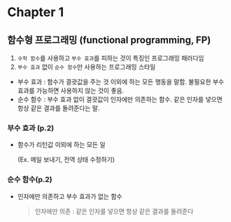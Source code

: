 # Chapter 1

## 함수형 프로그래밍 (functional programming, FP)

1. `수학 함수`를 사용하고 `부수 효과`를 피하는 것이 특징인 프로그래밍 패러다임
2. `부수 효과` 없이 `순수 함수`만 사용하는 프로그래밍 스타일

- 부수 효과 : 함수가 결괏값을 주는 것 이외에 하는 모든 행동을 말함. 불필요한 부수 효과를 가능하면 사용하지 않는 것이 좋음.
- 순수 함수 : 부수 효과 없이 결괏값이 인자에만 의존하는 함수. 같은 인자를 넣으면 항상 같은 결과를 돌려준다는 말.

### 부수 효과 (p.2)

- 함수가 리턴값 이외에 하는 모든 일

  (Ex. 메일 보내기, 전역 상태 수정하기)


### 순수 함수(p.2)

- 인자에만 의존하고 부수 효과가 없는 함수

  > 인자에만 의존 : 같은 인자를 넣으면 항상 같은 결과를 돌려준다
>